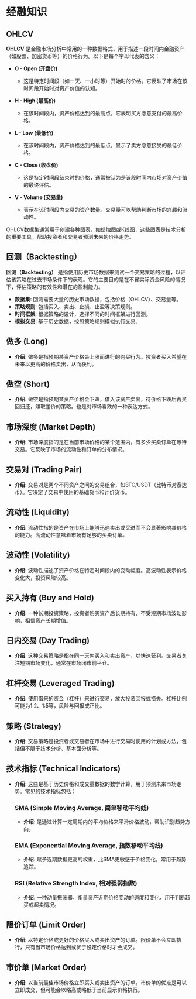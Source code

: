 # 经融知识

<DocsAD/>

## OHLCV

**OHLCV** 是金融市场分析中常用的一种数据格式，用于描述一段时间内金融资产（如股票、加密货币等）的价格行为。以下是每个字母代表的含义：

- **O - Open (开盘价)**
  - 这是特定时间段（如一天、一小时等）开始时的价格。它反映了市场在该时间段开始时对资产价值的认知。

- **H - High (最高价)**
  - 在该时间段内，资产价格达到的最高点。它表明买方愿意支付的最高价格。

- **L - Low (最低价)**
  - 在该时间段内，资产价格达到的最低点，显示了卖方愿意接受的最低价格。

- **C - Close (收盘价)**
  - 这是特定时间段结束时的价格，通常被认为是该段时间内市场对资产价值的最终评估。

- **V - Volume (交易量)**
  - 表示在该时间段内交易的资产数量。交易量可以帮助判断市场的兴趣和流动性。

OHLCV数据集通常用于创建各种图表，如蜡烛图或K线图，这些图表是技术分析的重要工具，帮助投资者和交易者预测未来的价格走势。


## 回测（Backtesting） 

**回测（Backtesting）** 是指使用历史市场数据来测试一个交易策略的过程，以评估该策略在过去市场条件下的表现。它的主要目的是在不冒实际资金风险的情况下，评估策略的有效性和潜在的盈利能力。

- **数据集**: 回测需要大量的历史市场数据，包括价格（OHLCV）、交易量等。
- **策略规则**: 包括买入、卖出、止损、止盈等决策规则。
- **时间框架**: 根据策略的设计，选择不同的时间框架进行回测。
- **模拟交易**: 基于历史数据，按照策略规则模拟执行交易。

## 做多 (Long)
- **介绍**: 做多是指预期某资产价格会上涨而进行的购买行为。投资者买入希望在未来以更高的价格卖出，从而获利。

## 做空 (Short)
- **介绍**: 做空是指预期某资产价格会下跌，借入该资产卖出，待价格下跌后再买回归还，赚取差价的策略。也是对市场看跌的一种表达方式。

## 市场深度 (Market Depth)
- **介绍**: 市场深度指的是在当前市场价格的某个范围内，有多少买卖订单在等待交易。它反映了市场的流动性和订单的分布情况。

## 交易对 (Trading Pair)
- **介绍**: 交易对是两个不同资产之间的交易组合，如BTC/USDT（比特币对泰达币）。它决定了交易中使用的基础货币和计价货币。

## 流动性 (Liquidity)
- **介绍**: 流动性指的是资产在市场上能够迅速卖出或买进而不会显著影响其价格的能力。高流动性意味着市场有足够的买卖订单。

## 波动性 (Volatility)
- **介绍**: 波动性描述了资产价格在特定时间段内的变动幅度。高波动性表示价格变化大，投资风险较高。

## 买入持有 (Buy and Hold)
- **介绍**: 一种长期投资策略，投资者购买资产后长期持有，不受短期市场波动影响，相信资产长期增值。

## 日内交易 (Day Trading)
- **介绍**: 这种交易策略是指在同一天内买入和卖出资产，以快速获利。交易者关注短期市场变化，通常在市场闭市前平仓。

## 杠杆交易 (Leveraged Trading)
- **介绍**: 使用借来的资金（杠杆）来进行交易，放大投资回报或损失。杠杆比例可能为1:2、1:5等，风险与回报成正比。

## 策略 (Strategy)
- **介绍**: 交易策略是投资者或交易者在市场中进行交易时使用的计划或方法，包括但不限于技术分析、基本面分析等。

## 技术指标 (Technical Indicators)
- **介绍**: 这些是基于历史价格和成交量数据的数学计算，用于预测未来市场走势。常见的技术指标包括：

  ### SMA (Simple Moving Average, 简单移动平均线)
  - **介绍**: 是通过计算一定周期内的平均价格来平滑价格波动，帮助识别趋势方向。

  ### EMA (Exponential Moving Average, 指数移动平均线)
  - **介绍**: 赋予近期数据更高的权重，比SMA更敏感于价格变化，常用于趋势追踪。

  ### RSI (Relative Strength Index, 相对强弱指数)
  - **介绍**: 一种动量振荡器，衡量资产近期价格变动的速度和变化，用于判断超买或超卖情况。

## 限价订单 (Limit Order)
- **介绍**: 以特定价格或更好的价格买入或卖出资产的订单。限价单不会立即执行，只有当市场价格达到或优于设定价格时才会成交。

## 市价单 (Market Order)
- **介绍**: 以当前最佳市场价格立即买入或卖出资产的订单。市价单的优点是可以立即成交，但可能会以略高或略低于当前显示价格执行。
